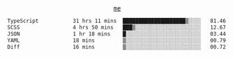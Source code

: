 <p align="center">
  <samp>
    <a href="https://yiwwhl.com">me</a>
  </samp>
</p>

<!--START_SECTION:waka-->

```txt
TypeScript           31 hrs 11 mins  ████████████████████▒░░░░   81.46 %
SCSS                 4 hrs 50 mins   ███▒░░░░░░░░░░░░░░░░░░░░░   12.67 %
JSON                 1 hr 18 mins    █░░░░░░░░░░░░░░░░░░░░░░░░   03.44 %
YAML                 18 mins         ▒░░░░░░░░░░░░░░░░░░░░░░░░   00.79 %
Diff                 16 mins         ▒░░░░░░░░░░░░░░░░░░░░░░░░   00.72 %
```

<!--END_SECTION:waka-->